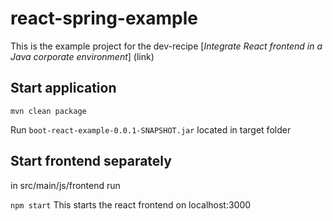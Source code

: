# react-spring-example

This is the example project for the dev-recipe [*Integrate React frontend in a Java corporate environment*] (link)

## Start application 

`mvn clean package` 
 
 Run `boot-react-example-0.0.1-SNAPSHOT.jar` located in target folder
 
## Start frontend separately

in src/main/js/frontend run
 
`npm start`
This starts the react frontend on localhost:3000
